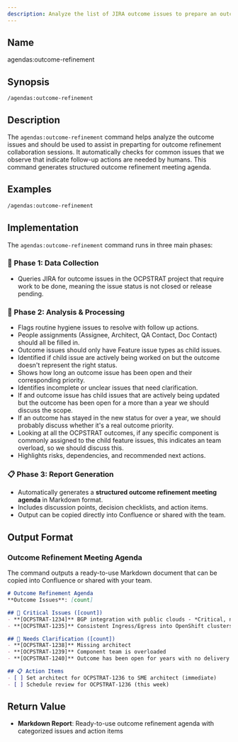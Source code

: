 ```yaml
---
description: Analyze the list of JIRA outcome issues to prepare an outcome refinement meeting agenda.
---
```


## Name
agendas:outcome-refinement

## Synopsis
```
/agendas:outcome-refinement
```

## Description
The `agendas:outcome-refinement` command helps analyze the outcome issues and should be used to assist in preparting for outcome refinement collaboration sessions. It automatically checks for common issues that we observe that indicate follow-up actions are needed by humans. This command generates structured outcome refinement meeting agenda.

## Examples
```bash
/agendas:outcome-refinement
```

## Implementation

The `agendas:outcome-refinement` command runs in three main phases:

### 🧩 Phase 1: Data Collection
- Queries JIRA for outcome issues in the OCPSTRAT project that require work to be done, meaning the issue status is not closed or release pending.

### 🧠 Phase 2: Analysis & Processing
- Flags routine hygiene issues to resolve with follow up actions.
- People assignments (Assignee, Architect, QA Contact, Doc Contact) should all be filled in.
- Outcome issues should only have Feature issue types as child issues.
- Identified if child issue are actively being worked on but the outcome doesn't represent the right status.
- Shows how long an outcome issue has been open and their corresponding priority.
- Identifies incomplete or unclear issues that need clarification.
- If and outcome issue has child issues that are actively being updated but the outcome has been open for a more than a year we should discuss the scope.
- If an outcome has stayed in the new status for over a year, we should probably discuss whether it's a real outcome priority.
- Looking at all the OCPSTRAT outcomes, if any specific component is commonly assigned to the child feature issues, this indicates an team overload, so we should discuss this.
- Highlights risks, dependencies, and recommended next actions.

### 📋 Phase 3: Report Generation
- Automatically generates a **structured outcome refinement meeting agenda** in Markdown format.
- Includes discussion points, decision checklists, and action items.
- Output can be copied directly into Confluence or shared with the team.

## Output Format

### Outcome Refinement Meeting Agenda

The command outputs a ready-to-use Markdown document that can be copied into Confluence or shared with your team.

```markdown
# Outcome Refinement Agenda
**Outcome Issues**: [count]

## 🚨 Critical Issues ([count])
- **[OCPSTRAT-1234]** BGP integration with public clouds - *Critical, needs immediate attention*
- **[OCPSTRAT-1235]** Consistent Ingress/Egress into OpenShift clusters across providers - *High, assign to team lead*

## 📝 Needs Clarification ([count])
- **[OCPSTRAT-1238]** Missing architect
- **[OCPSTRAT-1239]** Component team is overloaded
- **[OCPSTRAT-1240]** Outcome has been open for years with no delivery

## 📋 Action Items
- [ ] Set architect for OCPSTRAT-1236 to SME architect (immediate)
- [ ] Schedule review for OCPSTRAT-1236 (this week)
```

## Return Value
- **Markdown Report**: Ready-to-use outcome refinement agenda with categorized issues and action items
